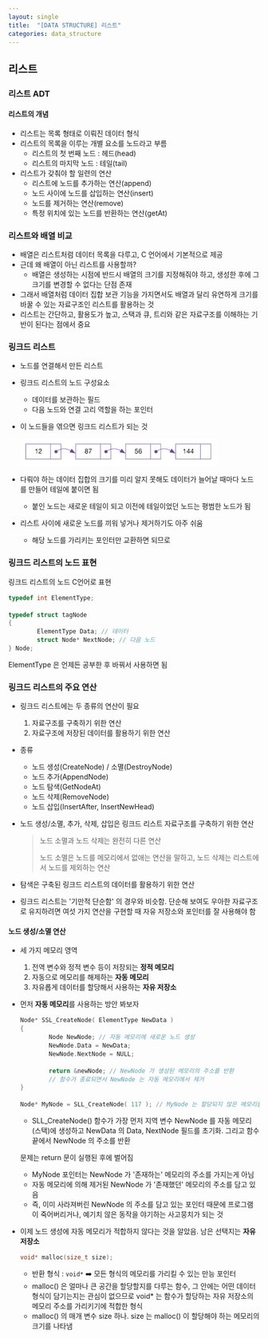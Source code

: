 ```yaml
---
layout: single
title:  "[DATA STRUCTURE] 리스트"
categories: data_structure
---
```


## 리스트

### 리스트 ADT

#### 리스트의 개념

- 리스트는 목록 형태로 이뤄진 데이터 형식
- 리스트의 목록을 이루는 개별 요소를 노드라고 부름
  - 리스트의 첫 번째 노드 : 헤드(head)
  - 리스트의 마지막 노드 : 테일(tail)
- 리스트가 갖춰야 할 일련의 연산
  - 리스트에 노드를 추가하는 연산(append)
  - 노드 사이에 노드를 삽입하는 연산(insert)
  - 노드를 제거하는 연산(remove)
  - 특정 위치에 있는 노드를 반환하는 연산(getAt)

### 리스트와 배열 비교

- 배열은 리스트처럼 데이터 목록을 다루고, C 언어에서 기본적으로 제공
- 근데 왜 배열이 아닌 리스트를 사용할까?
  - 배열은 생성하는 시점에 반드시 배열의 크기를 지정해줘야 하고, 생성한 후에 그 크기를 변경할 수 없다는 단점 존재
- 그래서 배열처럼 데이터 집합 보관 기능을 가지면서도 배열과 달리 유연하게 크기를 바꿀 수 있는 자료구조인 리스트를 활용하는 것
- 리스트는 간단하고, 활용도가 높고, 스택과 큐, 트리와 같은 자료구조를 이해하는 기반이 된다는 점에서 중요

### 링크드 리스트

- 노드를 연결해서 만든 리스트

- 링크드 리스트의 노드 구성요소

  - 데이터를 보관하는 필드
  - 다음 노드와 연결 고리 역할을 하는 포인터

- 이 노드들을 엮으면 링크드 리스트가 되는 것

  <img src="../images/2024-09-25-datastructure(2)/image-20240925214051920.png" alt="image-20240925214051920"  />

- 다뤄야 하는 데이터 집합의 크기를 미리 알지 못해도 데이터가 늘어날 때마다 노드를 만들어 테일에 붙이면 됨
  - 붙인 노드는 새로운 테일이 되고 이전에 테일이었던 노드는 평범한 노드가 됨
- 리스트 사이에 새로운 노드를 끼워 넣거나 제거하기도 아주 쉬움
  - 해당 노드를 가리키는 포인터만 교환하면 되므로

### 링크드 리스트의 노드 표현

링크드 리스트의 노드 C언어로 표현

```c
typedef int ElementType;

typedef struct tagNode
{
		ElementType Data; // 데이터
		struct Node* NextNode; // 다음 노드 
} Node;
```

ElementType 은 언제든 공부한 후 바꿔서 사용하면 됨

### 링크드 리스트의 주요 연산

- 링크드 리스트에는 두 종류의 연산이 필요

  1. 자료구조를 구축하기 위한 연산
  2. 자료구조에 저장된 데이터를 활용하기 위한 연산

- 종류

  - 노드 생성(CreateNode) / 소멸(DestroyNode)
  - 노드 추가(AppendNode)
  - 노드 탐색(GetNodeAt)
  - 노드 삭제(RemoveNode)
  - 노드 삽입(InsertAfter, InsertNewHead)

- 노드 생성/소멸, 추가, 삭제, 삽입은 링크드 리스트 자료구조를 구축하기 위한 연산

  > 노드 소멸과 노드 삭제는 완전히 다른 연산
  >
  > 노드 소멸은 노드를 메모리에서 없애는 연산을 말하고, 노드 삭제는 리스트에서 노드를 제외하는 연산

- 탐색은 구축된 링크드 리스트의 데이터를 활용하기 위한 연산

- 링크드 리스트는 '기만적 단순함' 의 경우와 비슷함. 단순해 보여도 우아한 자료구조로 유지하려면 여섯 가지 연산을 구현할 때 자유 저장소와 포인터를 잘 사용해야 함

#### 노드 생성/소멸 연산

- 세 가지 메모리 영역
  1. 전역 변수와 정적 변수 등이 저장되는 **정적 메모리** 
  2. 자동으로 메모리를 해제하는 **자동 메모리**
  3. 자유롭게 데이터를 할당해서 사용하는 **자유 저장소**

- 먼저 **자동 메모리**를 사용하는 방안 봐보자

  ```c
  Node* SSL_CreateNode( ElementType NewData )
  {
          Node NewNode; // 자동 메모리에 새로운 노드 생성
          NewNode.Data = NewData;
          NewNode.NextNode = NULL;
  
          return &newNode; // NewNode 가 생성된 메모리의 주소를 반환
          // 함수가 종료되면서 NewNode 는 자동 메모리에서 제거
  }
  
  Node* MyNode = SLL_CreateNode( 117 ); // MyNode 는 할당되지 않은 메모리를 가리킨다.
  ```

  - SLL_CreateNode() 함수가 가장 먼저 지역 변수 NewNode 를 자동 메모리(스택)에 생성하고 NewData 의 Data, NextNode 필드를 초기화. 그리고 함수 끝에서 NewNode 의 주소를 반환

  문제는 return 문이 실행된 후에 벌어짐

  - MyNode 포인터는 NewNode 가 '존재하는' 메모리의 주소를 가지는게 아님
  - 자동 메모리에 의해 제거된 NewNode 가 '존재했던' 메모리의 주소를 담고 있음
  - 즉, 이미 사라져버린 NewNode 의 주소를 담고 있는 포인터 때문에 프로그램이 죽어버리거나, 예기치 않은 동작을 야기하는 사고뭉치가 되는 것

- 이제 노드 생성에 자동 메모리가 적합하지 않다는 것을 알았음. 남은 선택지는 **자유 저장소**

  ```c
  void* malloc(size_t size);
  ```

  - 반환 형식 : `void*` ➡️ 모든 형식의 메모리를 가리킬 수 있는 만능 포인터
  - malloc() 은 얼마나 큰 공간을 할당할지를 다루는 함수, 그 안에는 어떤 데이터 형식이 담기는지는 관심이 없으므로 void* 는 함수가 할당하는 자유 저장소의 메모리 주소를 가리키기에 적합한 형식
  - malloc() 의 매개 변수 size 하나. size 는 malloc() 이 할당해야 하는 메모리의 크기를 나타냄
